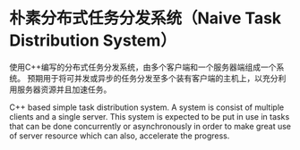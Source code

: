 # 朴素分布式任务分发系统（Naive Task Distribution System）
使用C++编写的分布式任务分发系统，由多个客户端和一个服务器端组成一个系统。
预期用于将可并发或异步的任务分发至多个装有客户端的主机上，以充分利用服务器资源并且加速任务。

C++ based simple task distribution system. A system is consist of multiple clients and a single server. This system 
is expected to be put in use in tasks that can be done concurrently or asynchronously in order to make great use of 
server resource which can also, accelerate the progress.